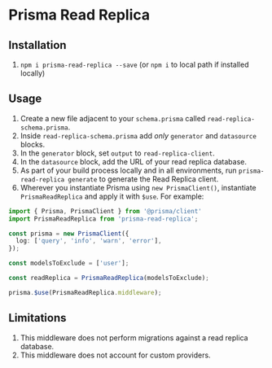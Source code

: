 # Prisma Read Replica

## Installation

1. `npm i prisma-read-replica --save` (or `npm i` to local path if installed locally)

## Usage

1. Create a new file adjacent to your `schema.prisma` called `read-replica-schema.prisma`.
2. Inside `read-replica-schema.prisma` add _only_ `generator` and `datasource` blocks.
3. In the `generator` block, set `output` to `read-replica-client`.
4. In the `datasource` block, add the URL of your read replica database.
5. As part of your build process locally and in all environments, run `prisma-read-replica generate` to generate the Read Replica client.
6. Wherever you instantiate Prisma using `new PrismaClient()`, instantiate `PrismaReadReplica` and apply it with `$use`. For example:

```ts
import { Prisma, PrismaClient } from '@prisma/client'
import PrismaReadReplica from 'prisma-read-replica';

const prisma = new PrismaClient({
  log: ['query', 'info', 'warn', 'error'],
});

const modelsToExclude = ['user'];

const readReplica = PrismaReadReplica(modelsToExclude);

prisma.$use(PrismaReadReplica.middleware);
```

## Limitations

1. This middleware does not perform migrations against a read replica database.
2. This middleware does not account for custom providers.
